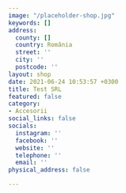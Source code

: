 ```yaml
---
image: "/placeholder-shop.jpg"
keywords: []
address:
  county: []
  country: România
  street: ''
  city: ''
  postcode: ''
layout: shop
date: 2021-06-24 10:53:57 +0300
title: Test SRL
featured: false
category:
- Accesorii
social_links: false
socials:
  instagram: ''
  facebook: ''
  website: ''
  telephone: ''
  email: ''
physical_address: false

---
```

